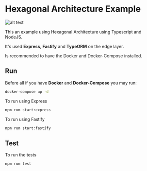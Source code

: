 # Hexagonal Architecture Example

![alt text](https://upload.wikimedia.org/wikipedia/commons/thumb/7/75/Hexagonal_Architecture.svg/313px-Hexagonal_Architecture.svg.png)

This an example using Hexagonal Architecture using Typescript and NodeJS.

It's used **Express**, **Fastify** and **TypeORM** on the edge layer.

Is recommended to have the Docker and Docker-Compose installed.

## Run

Before all if you have **Docker** and **Docker-Compose** you may run:

```bash
docker-compose up -d
```

To run using Express
```bash
npm run start:express
```

To run using Fastify
```bash
npm run start:fastify
```

## Test

To run the tests

```bash
npm run test
```